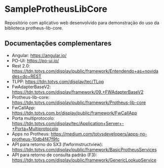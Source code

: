 # SampleProtheusLibCore
Repositório com aplicativo web desenvolvido para demonstração do uso da biblioteca protheus-lib-core.

## Documentações complementares
- Angular: https://angular.io/
- PO-UI: https://po-ui.io/
- Rest 2.0: https://tdn.totvs.com/display/public/framework/Entendendo+as+novidades+do+REST
- TLPP: https://tdn.totvs.com/display/tec/TLpp
- FwAdapterBaseV2: https://tdn.totvs.com/display/framework/09.+FWAdapterBaseV2
- Protheus-lib-core: https://tdn.totvs.com/display/public/framework/Protheus-lib-core
- FwCallApp: https://tdn.totvs.com.br/display/public/framework/FwCallApp
- Porta multiprotocolo: https://tdn.totvs.com/display/tec/Application+Server+-+Porta+Multiprotocolo
- Apps no Protheus: https://medium.com/totvsdevelopers/apps-no-protheus-10db4f47f9fc
- API para retorno do SX3 (fwformstructview): https://tdn.totvs.com/display/public/framework/BasicProtheusServices
- API para retorno de consulta padrão (F3): https://tdn.totvs.com/display/public/framework/GenericLookupService
